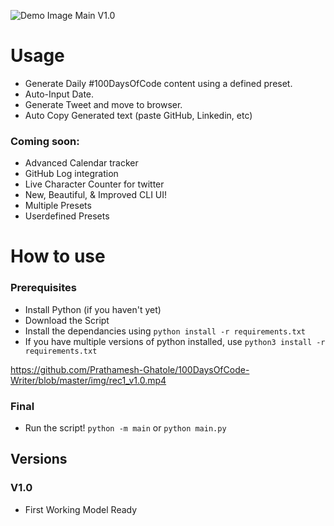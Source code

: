 ![Demo Image Main V1.0](https://github.com/Prathamesh-Ghatole/100DaysOfCode-Writer/blob/master/img/complete.png)

# Usage
- Generate Daily #100DaysOfCode content using a defined preset.
- Auto-Input Date.
- Generate Tweet and move to browser.
- Auto Copy Generated text (paste GitHub, Linkedin, etc)

### Coming soon:
- Advanced Calendar tracker
- GitHub Log integration
- Live Character Counter for twitter
- New, Beautiful, & Improved CLI UI!
- Multiple Presets
- Userdefined Presets


# How to use
### Prerequisites
- Install Python (if you haven't yet)
- Download the Script 
- Install the dependancies using
```python install -r requirements.txt```
- If you have multiple versions of python installed, use
```python3 install -r requirements.txt```

https://github.com/Prathamesh-Ghatole/100DaysOfCode-Writer/blob/master/img/rec1_v1.0.mp4

### Final
- Run the script!
```python -m main```
or
```python main.py```

## Versions
### V1.0
- First Working Model Ready
